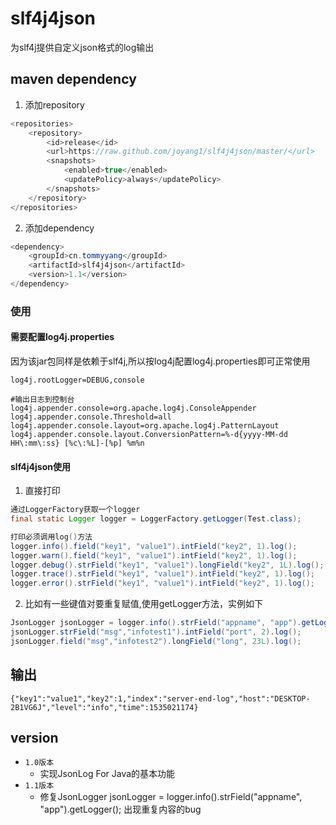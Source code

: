 # slf4j4json
为slf4j提供自定义json格式的log输出

## maven dependency
1. 添加repository
``` java
<repositories>
    <repository>
        <id>release</id>
        <url>https://raw.github.com/joyang1/slf4j4json/master/</url>
        <snapshots>
            <enabled>true</enabled>
            <updatePolicy>always</updatePolicy>
        </snapshots>
    </repository>
</repositories>
```
2. 添加dependency
``` java
<dependency>
    <groupId>cn.tommyyang</groupId>
    <artifactId>slf4j4json</artifactId>
    <version>1.1</version>
</dependency>
```

### 使用
#### 需要配置log4j.properties
因为该jar包同样是依赖于slf4j,所以按log4j配置log4j.properties即可正常使用
``` properties
log4j.rootLogger=DEBUG,console

#输出日志到控制台
log4j.appender.console=org.apache.log4j.ConsoleAppender
log4j.appender.console.Threshold=all
log4j.appender.console.layout=org.apache.log4j.PatternLayout
log4j.appender.console.layout.ConversionPattern=%-d{yyyy-MM-dd HH\:mm\:ss} [%c\:%L]-[%p] %m%n
```

#### slf4j4json使用
    
1. 直接打印
``` java
通过LoggerFactory获取一个logger
final static Logger logger = LoggerFactory.getLogger(Test.class);

打印必须调用log()方法
logger.info().field("key1", "value1").intField("key2", 1).log();
logger.warn().field("key1", "value1").intField("key2", 1).log();
logger.debug().strField("key1", "value1").longField("key2", 1L).log();
logger.trace().strField("key1", "value1").intField("key2", 1).log();
logger.error().strField("key1", "value1").intField("key2", 1).log();
```

2. 比如有一些键值对要重复赋值,使用getLogger方法，实例如下
``` java
JsonLogger jsonLogger = logger.info().strField("appname", "app").getLogger();
jsonLogger.strField("msg","infotest1").intField("port", 2).log();
jsonLogger.field("msg","infotest2").longField("long", 23L).log();
```

## 输出
```
{"key1":"value1","key2":1,"index":"server-end-log","host":"DESKTOP-2B1VG6J","level":"info","time":1535021174}
```


## version
- `1.0版本`
    - 实现JsonLog For Java的基本功能
- `1.1版本`
    - 修复JsonLogger jsonLogger = logger.info().strField("appname", "app").getLogger(); 出现重复内容的bug

